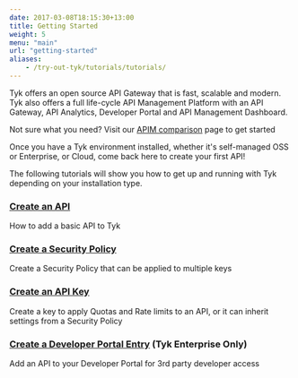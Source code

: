 ```yaml
--- 
date: 2017-03-08T18:15:30+13:00
title: Getting Started
weight: 5
menu: "main"
url: "getting-started"
aliases:
    - /try-out-tyk/tutorials/tutorials/
---
```


Tyk offers an open source API Gateway that is fast, scalable and modern. Tyk also offers a full life-cycle API Management Platform with an API Gateway, API Analytics, Developer Portal and API Management Dashboard.

Not sure what you need? Visit our [APIM comparison](/docs/apim) page to get started

Once you have a Tyk environment installed, whether it's self-managed OSS or Enterprise, or Cloud, come back here to create your first API!

The following tutorials will show you how to get up and running with Tyk depending on your installation type. 

### [Create an API](/docs/getting-started/tutorials/create-api/)

How to add a basic API to Tyk

### [Create a Security Policy](/docs/getting-started/tutorials/create-security-policy/)

Create a Security Policy that can be applied to multiple keys

### [Create an API Key](/docs/getting-started/tutorials/create-api-key/)

Create a key to apply Quotas and Rate limits to an API, or it can inherit settings from a Security Policy

### [Create a Developer Portal Entry](/docs/getting-started/tutorials/create-portal-entry/) (Tyk Enterprise Only)

Add an API to your Developer Portal for 3rd party developer access

